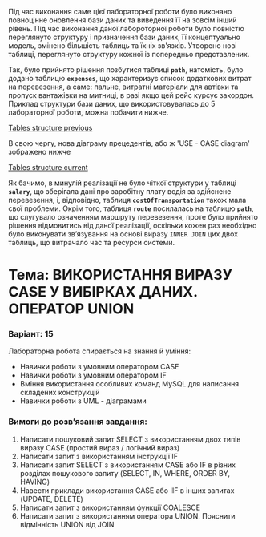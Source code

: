 Під час виконання саме цієї лабораторної роботи було виконано повноцінне оновлення бази даних та виведення її на зовсім інший рівень. Під час виконання даної лабороторної роботи було повністю переглянуто структуру і призначення бази даних, її концептуально модель, змінено більшість таблиць та їхніх зв'язків. Утворено нові таблиці, переглянуто структуру кожної із попередньо представлених. 

Так, було прийнято рішення позбутися таблиці **`path`**, натомість, було додано таблицю **`expenses`**, що характеризує список додаткових витрат на перевезення, а саме: пальне, витратні матеріали для автівки та пропуск вантажівки на митниці, в разі якщо цей рейс курсує закордон. Приклад структури бази даних, що використовувалась до 5 лабораторної роботи, можна побачити нижче.


[Tables structure previous]()


В свою чергу, нова діаграму прецедентів, або ж 'USE - CASE diagram' зображено нижче 


[Tables structure current]()


Як бачимо, в минулій реалізації не було чіткої структури у таблиці **`salary`**, що зберігала дані про заробітну плату водія за здійснене перевезення, і, відповідно, таблиця **`costOfTransportation`** також мала свої проблеми. Окрім того, таблиця **`route`** посилалась на таблицю **`path`**, що слугувало означенням маршруту перевезення, проте було прийнято рішення відмовитись від даної реалізації, оскільки кожен раз необхідно було виконувати зв’язування на основі виразу `INNER JOIN` цих двох таблиць, що витрачало час та ресурси системи.



# Тема: ВИКОРИСТАННЯ ВИРАЗУ CASE У ВИБІРКАХ ДАНИХ. ОПЕРАТОР UNION
### Варіант: 15

Лабораторна робота спирається на знання й уміння: 
- Навички роботи з умовним оператором CASE
- Навички роботи з умовним оператором IF
- Вміння використання особливих команд MySQL для написання складених конструкцій
- Навички роботи з UML - діаграмами

### Вимоги до розв’язання завдання: <br>
1. Написати пошуковий запит SELECT з використанням двох типів виразу CASE (простий вираз / логічний вираз)
2. Написати запит з використанням інструкції IF
3. Написати запит SELECT з використанням CASE або IF в різних розділах пошукового запиту (SELECT, IN, WHERE, ORDER BY, HAVING)
4. Навести приклади використання CASE або IIF в інших запитах (UPDATE, DELETE)
5. Написати запит з використанням функції COALESCE
6. Написати запит з використанням оператора UNION. Пояснити відмінність UNION від JOIN